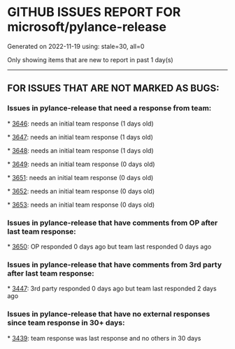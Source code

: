 
# GITHUB ISSUES REPORT FOR microsoft/pylance-release


Generated on 2022-11-19 using: stale=30, all=0


Only showing items that are new to report in past 1 day(s)


---

## FOR ISSUES THAT ARE NOT MARKED AS BUGS:


### Issues in pylance-release that need a response from team:


\* [3646](https://github.com/microsoft/pylance-release/issues/3646 "Exclude platform specific bits from extension bundle"): needs an initial team response (1 days old)

\* [3647](https://github.com/microsoft/pylance-release/issues/3647 "Exclude map files from extension bundle"): needs an initial team response (1 days old)

\* [3648](https://github.com/microsoft/pylance-release/issues/3648 "packageIndexDepths doesn't seem to work for files inside your workspace"): needs an initial team response (1 days old)

\* [3649](https://github.com/microsoft/pylance-release/issues/3649 "Pylance completely breaks after using VS Code for extended period of time"): needs an initial team response (0 days old)

\* [3651](https://github.com/microsoft/pylance-release/issues/3651 "Bad autocomplete when typing an open square bracket"): needs an initial team response (0 days old)

\* [3652](https://github.com/microsoft/pylance-release/issues/3652 "Linting disappeares when using multiple folders in workspace"): needs an initial team response (0 days old)

\* [3653](https://github.com/microsoft/pylance-release/issues/3653 "The status bar displays the prompt that &quot;XX files to analyze&quot;"): needs an initial team response (0 days old)

### Issues in pylance-release that have comments from OP after last team response:


\* [3650](https://github.com/microsoft/pylance-release/issues/3650 "When inspecting a stdlib method, VSCode consumes high percentage of CPU and becomes unresponsive or very laggy, possibly due to weird Windows Defender interaction"): OP responded 0 days ago but team last responded 0 days ago

### Issues in pylance-release that have comments from 3rd party after last team response:


\* [3447](https://github.com/microsoft/pylance-release/issues/3447 "100% CPU usage all the time"): 3rd party responded 0 days ago but team last responded 2 days ago

### Issues in pylance-release that have no external responses since team response in 30+ days:


\* [3439](https://github.com/microsoft/pylance-release/issues/3439 "Cannot select interpreter"): team response was last response and no others in 30 days
